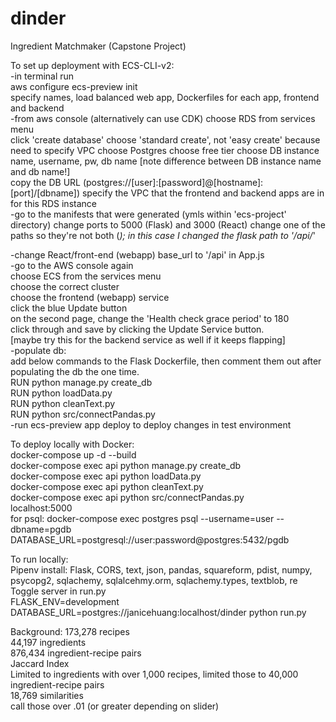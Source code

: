 # dinder
Ingredient Matchmaker (Capstone Project) 
      
To set up deployment with ECS-CLI-v2:  
-in terminal run  
  aws configure 
  ecs-preview init  
  specify names, load balanced web app, Dockerfiles for each app, frontend and backend  
-from aws console (alternatively can use CDK) 
  choose RDS from services menu  
  click 'create database'
  choose 'standard create', not 'easy create' because need to specify VPC 
  choose Postgres 
  choose free tier 
  choose DB instance name, username, pw, db name [note difference between DB instance name and db name!]  
  copy the DB URL (postgres://[user]:[password]@[hostname]:[port]/[dbname]) 
  specify the VPC that the frontend and backend apps are in for this RDS instance  
-go to the manifests that were generated (ymls within 'ecs-project' directory) 
  change ports to 5000 (Flask) and 3000 (React) 
  change one of the paths so they're not both (*); in this case I changed the flask path to '/api/*'  
  <!-- add DATABASE_URL env var under "variables" in Flask/back-end (api-app) manifest -->  
-change React/front-end (webapp) base_url to '/api' in App.js  
-go to the AWS console again  
  choose ECS from the services menu  
  choose the correct cluster  
  choose the frontend (webapp) service  
  click the blue Update button  
  on the second page, change the 'Health check grace period' to 180  
  click through and save by clicking the Update Service button.  
  [maybe try this for the backend service as well if it keeps flapping]  
-populate db:  
  add below commands to the Flask Dockerfile, then comment them out after populating the db the one time.  
   RUN python manage.py create_db  
   RUN python loadData.py  
   RUN python cleanText.py  
   RUN python src/connectPandas.py  
-run ecs-preview app deploy to deploy changes in test environment  
  
  
To deploy locally with Docker:  
  docker-compose up -d --build  
  docker-compose exec api python manage.py create_db  
  docker-compose exec api python loadData.py  
  docker-compose exec api python cleanText.py  
  docker-compose exec api python src/connectPandas.py  
  localhost:5000  
  for psql: docker-compose exec postgres psql --username=user --dbname=pgdb  
  DATABASE_URL=postgresql://user:password@postgres:5432/pgdb  
  
To run locally:  
  Pipenv install: Flask, CORS, text, json, pandas, squareform, pdist, numpy, psycopg2, sqlachemy, sqlalcehmy.orm,   sqlachemy.types, textblob, re
  Toggle server in run.py  
  FLASK_ENV=development DATABASE_URL=postgres://janicehuang:localhost/dinder python run.py  

Background:
  173,278 recipes  
  44,197 ingredients  
  876,434 ingredient-recipe pairs  
  Jaccard Index  
  Limited to ingredients with over 1,000 recipes, limited those to 40,000 ingredient-recipe pairs  
  18,769 similarities  
  call those over .01 (or greater depending on slider)  
